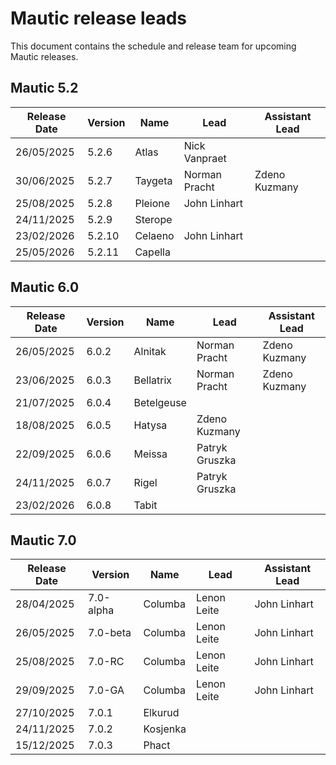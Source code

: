 # Mautic release leads

This document contains the schedule and release team for upcoming Mautic releases.

## Mautic 5.2

| Release Date | Version | Name     | Lead          | Assistant Lead  |
|--------------|---------|----------|---------------|-----------------|
| 26/05/2025   | 5.2.6   | Atlas    | Nick Vanpraet |                 |
| 30/06/2025   | 5.2.7   | Taygeta  | Norman Pracht | Zdeno Kuzmany   |
| 25/08/2025   | 5.2.8   | Pleione  | John Linhart  |                 |
| 24/11/2025   | 5.2.9   | Sterope  |               |                 |
| 23/02/2026   | 5.2.10  | Celaeno  | John Linhart  |                 |
| 25/05/2026   | 5.2.11  | Capella  |               |                 |

## Mautic 6.0 

| Release Date | Version  | Name       | Lead          | Assistant Lead  |
|--------------|----------|----------  |---------------|-----------------|
| 26/05/2025   | 6.0.2    | Alnitak    | Norman Pracht   | Zdeno Kuzmany |
| 23/06/2025   | 6.0.3    | Bellatrix  | Norman Pracht   | Zdeno Kuzmany |
| 21/07/2025   | 6.0.4    | Betelgeuse |                 |               |
| 18/08/2025   | 6.0.5    | Hatysa     | Zdeno Kuzmany   |               |
| 22/09/2025   | 6.0.6    | Meissa     | Patryk Gruszka  |               |
| 24/11/2025   | 6.0.7    | Rigel      | Patryk Gruszka  |               |
| 23/02/2026   | 6.0.8    | Tabit      |                 |               |

## Mautic 7.0

| Release Date | Version  | Name     | Lead          | Assistant Lead  |
|--------------|----------|----------|---------------|-----------------|
| 28/04/2025   | 7.0-alpha| Columba  | Lenon Leite   | John Linhart    |
| 26/05/2025   | 7.0-beta | Columba  | Lenon Leite   | John Linhart    |
| 25/08/2025   | 7.0-RC   | Columba  | Lenon Leite   | John Linhart    |
| 29/09/2025   | 7.0-GA   | Columba  | Lenon Leite   | John Linhart    |
| 27/10/2025   | 7.0.1    | Elkurud  |               |                 |
| 24/11/2025   | 7.0.2    | Kosjenka |               |                 |
| 15/12/2025   | 7.0.3    | Phact    |               |                 |

